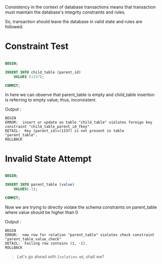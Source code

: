 Consistency in the context of database transactions means that transaction must
maintain the database's integrity constraints and rules.

So, transaction should leave the database in valid state and rules are followed.

# Constraint Test

```sql

BEGIN;

INSERT INTO child_table (parent_id) 
	VALUES (1337);

COMMIT;

```

In here we can observe that parent_table is empty and child_table insertion is
referring to empty value; thus, inconsistent.

Output : 

```
BEGIN
ERROR:  insert or update on table "child_table" violates foreign key constraint "child_table_parent_id_fkey"
DETAIL:  Key (parent_id)=(1337) is not present in table "parent_table".
ROLLBACK
```

# Invalid State Attempt

```sql

BEGIN;

INSERT INTO parent_table (value)
	VALUES(-1);

COMMIT;
```

Now we are trying to directly violate the schema constraints on parent_table
where value should be higher than 0

Output : 
```
BEGIN
ERROR:  new row for relation "parent_table" violates check constraint "parent_table_value_check"
DETAIL:  Failing row contains (1, -1).
ROLLBACK
```

> Let's go ahead with `Isolation.md`, shall we?
